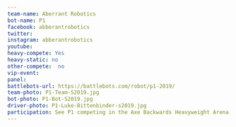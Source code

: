 ```yaml
---
team-name: Aberrant Robotics
bot-name: P1
facebook: abberantrobotics
twitter:
instagram: abberantrobotics
youtube:
heavy-compete: Yes
heavy-static: no
other-compete:  no
vip-event:
panel:
battlebots-url: https://battlebots.com/robot/p1-2019/
team-photo: P1-Team-S2019.jpg
bot-photo: P1-Bot-S2019.jpg
driver-photo: P1-Luke-Bittenbinder-s2019.jpg
participation: See P1 competing in the Axe Backwards Heavyweight Arena and join Aberrant Robotics at the Ruckus VIP fundraiser event!
---
```

